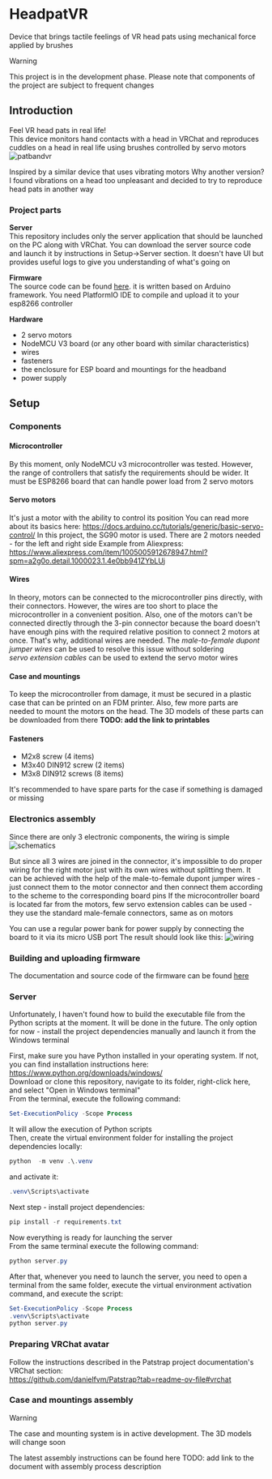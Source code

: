 # HeadpatVR
Device that brings tactile feelings of VR head pats using mechanical force applied by brushes 
> [!WARNING]
> This project is in the development phase. Please note that components of the project are subject to frequent changes

## Introduction
Feel VR head pats in real life!  
This device monitors hand contacts with a head in VRChat and reproduces cuddles on a head in real life using brushes controlled by servo motors
![patbandvr](https://github.com/Mercuso/headpat-vr/assets/18481258/d4069ea7-765f-457f-817b-56fe676c67cd)

Inspired by a similar device that uses vibrating motors
Why another version?
I found vibrations on a head too unpleasant and decided to try to reproduce head pats in another way

### Project parts
**Server**  
This repository includes only the server application that should be launched on the PC along with VRChat. You can download the server source code and launch it by instructions in Setup->Server section. It doesn't have UI but provides useful logs to give you understanding of what's going on

**Firmware**  
The source code can be found [here](https://github.com/Mercuso/headpat-vr-esp). it is written based on Arduino framework. You need PlatformIO IDE to compile and upload it to your esp8266 controller

**Hardware**  
- 2 servo motors
- NodeMCU V3 board (or any other board with similar characteristics)
- wires
- fasteners
- the enclosure for ESP board and mountings for the headband
- power supply

## Setup

### Components

#### Microcontroller
By this moment, only NodeMCU v3 microcontroller was tested. However, the range of controllers that satisfy the requirements should be wider. It must be ESP8266 board that can handle power load from 2 servo motors

#### Servo motors
It's just a motor with the ability to control its position
You can read more about its basics here: https://docs.arduino.cc/tutorials/generic/basic-servo-control/
In this project, the SG90 motor is used. There are 2 motors needed - for the left and right side
Example from Aliexpress: https://www.aliexpress.com/item/1005005912678947.html?spm=a2g0o.detail.1000023.1.4e0bb941ZYbLUj

#### Wires
In theory, motors can be connected to the microcontroller pins directly, with their connectors. However, the wires are too short to place the microcontroller in a convenient position. Also, one of the motors can't be connected directly through the 3-pin connector because the board doesn't have enough pins with the required relative position to connect 2 motors at once. That's why, additional wires are needed. The *male-to-female dupont jumper wires* can be used to resolve this issue without soldering  
*servo extension cables* can be used to extend the servo motor wires

#### Case and mountings
To keep the microcontroller from damage, it must be secured in a plastic case that can be printed on an FDM printer. Also, few more parts are needed to mount the motors on the head. The 3D models of these parts can be downloaded from there **TODO: add the link to printables**

#### Fasteners
- M2x8 screw (4 items)
- M3x40 DIN912 screw (2 items)
- M3x8 DIN912 screws (8 items)

It's recommended to have spare parts for the case if something is damaged or missing

### Electronics assembly
Since there are only 3 electronic components, the wiring is simple
![schematics](https://github.com/Mercuso/headpat-vr/assets/18481258/794e9367-17cf-476d-b6db-dd63ba80cd55)

But since all 3 wires are joined in the connector, it's impossible to do proper wiring for the right motor just with its own wires without splitting them. It can be achieved with the help of the male-to-female dupont jumper wires - just connect them to the motor connector and then connect them according to the scheme to the corresponding board pins
If the microcontroller board is located far from the motors, few servo extension cables can be used - they use the standard male-female connectors, same as on motors

You can use a regular power bank for power supply by connecting the board to it via its micro USB port
The result should look like this:
![wiring](https://github.com/Mercuso/headpat-vr/assets/18481258/f810ad13-eb61-49cc-8d3f-76c8c9f1e18d)

### Building and uploading firmware
The documentation and source code of the firmware can be found [here](https://github.com/Mercuso/headpat-vr-esp)

### Server
Unfortunately, I haven't found how to build the executable file from the Python scripts at the moment. It will be done in the future. The only option for now - install the project dependencies manually and launch it from the Windows terminal  

First, make sure you have Python installed in your operating system. If not, you can find installation instructions here: https://www.python.org/downloads/windows/  
Download or clone this repository, navigate to its folder, right-click here, and select "Open in Windows terminal"  
From the terminal, execute the following command:
```powershell
Set-ExecutionPolicy -Scope Process
```
It will allow the execution of Python scripts  
Then, create the virtual environment folder for installing the project dependencies locally:
```powershell
python  -m venv .\.venv 
```
and activate it:
```powershell
.venv\Scripts\activate
```
Next step - install project dependencies:
```powershell
pip install -r requirements.txt
```
Now everything is ready for launching the server  
From the same terminal execute the following command:
```powershell
python server.py
```

After that, whenever you need to launch the server, you need to open a terminal from the same folder, execute the virtual environment activation command, and execute the script:
```powershell
Set-ExecutionPolicy -Scope Process
.venv\Scripts\activate
python server.py
```

### Preparing VRChat avatar
Follow the instructions described in the Patstrap project documentation's VRChat section:  
https://github.com/danielfvm/Patstrap?tab=readme-ov-file#vrchat

### Case and mountings assembly
> [!WARNING]  
> The case and mounting system is in active development. The 3D models will change soon

The latest assembly instructions can be found here TODO: add link to the document with assembly process description
